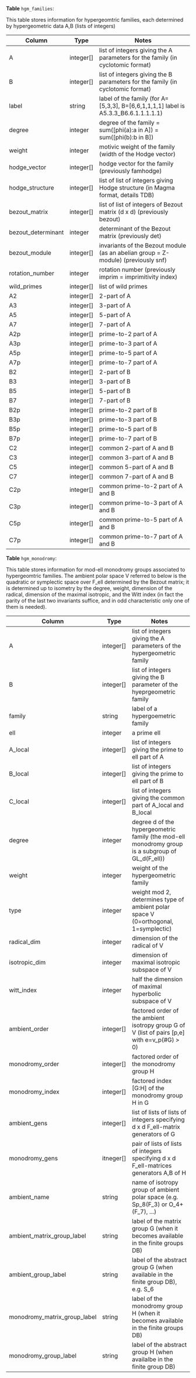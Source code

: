 **Table** `hgm_families`:

This table stores information for hypergeomtric families, each determined by hypergeometric data A,B (lists of integers)

Column | Type | Notes
-------|------|------
A | integer[] | list of integers giving the A parameters for the family (in cyclotomic format)
B | integer[] | list of integers giving the B parameters for the family (in cyclotomic format)
label | string | label of the family (for A=[5,3,3], B=[6,6,1,1,1,1] label is A5.3.3_B6.6.1.1.1.1.1)
degree | integer | degree of the family = sum([phi(a):a in A]) = sum([phi(b):b in B])
weight | integer | motivic weight of the family (width of the Hodge vector)
hodge_vector | integer[] | hodge vector for the family (previously famhodge)
hodge_structure | integer[] | list of list of integers giving Hodge structure (in Magma format, details TDB)
bezout_matrix | integer[] | list of list of integers of Bezout matrix (d x d) (previously bezout)
bezout_determinant | integer | determinant of the Bezout matrix (previously det)
bezout_module | integer[] | invariants of the Bezout module (as an abelian group = Z-module) (previously snf)
rotation_number | integer | rotation number (previously imprim = imprimitivity index)
wild_primes | integer[] | list of wild primes 
A2 | integer[] | 2-part of A
A3 | integer[] | 3-part of A
A5 | integer[] | 5-part of A
A7 | integer[] | 7-part of A
A2p | integer[] | prime-to-2 part of A
A3p | integer[] | prime-to-3 part of A
A5p | integer[] | prime-to-5 part of A
A7p | integer[] | prime-to-7 part of A
B2 | integer[] | 2-part of B
B3 | integer[] | 3-part of B
B5 | integer[] | 5-part of B
B7 | integer[] | 7-part of B
B2p | integer[] | prime-to-2 part of B
B3p | integer[] | prime-to-3 part of B
B5p | integer[] | prime-to-5 part of B
B7p | integer[] | prime-to-7 part of B
C2 | integer[] | common 2-part of A and B
C3 | integer[] | common 3-part of A and B
C5 | integer[] | common 5-part of A and B
C7 | integer[] | common 7-part of A and B
C2p | integer[] | common prime-to-2 part of A and B
C3p | integer[] | common prime-to-3 part of A and B
C5p | integer[] | common prime-to-5 part of A and B
C7p | integer[] | common prime-to-7 part of A and B


**Table** `hgm_monodromy`:

This table stores information for mod-ell monodromy groups associated to hypergeomtric families.  The ambient polar space V referred to below is the quadratic or symplectic space over F_ell determined by the Bezout matrix; it is determined up to isometry by the degree, weight, dimension of the radical, dimension of the maximal isotropic, and the Witt index (in fact the parity of the last two invariants suffice, and in odd characteristic only one of them is needed).

Column | Type | Notes
-------|------|------
A | integer[] | list of integers giving the A parameters of the hypergeometric family
B | integer[] | list of integers giving the B parameter of the hyeprgeometric family
family | string | label of a hypergoemetric family
ell | integer | a prime ell
A_local | integer[] | list of integers giving the prime to ell part of A
B_local | integer[] | list of integers giving the prime to ell part of B
C_local | integer[] | list of integers giving the common part of A_local and B_local
degree | integer | degree d of the hypergeometric family (the mod-ell monodromy group is a subgroup of GL_d(F_ell))
weight | integer | weight of the hypergeometric family
type | integer | weight mod 2, determines type of ambient polar space V (0=orthogonal, 1=symplectic)
radical_dim | integer | dimension of the radical of V
isotropic_dim | integer | dimension of maximal isotropic subspace of V
witt_index | integer | half the dimension of maximal hyperbolic subspace of V
ambient_order | integer[] | factored order of the ambient isotropy group G of V (list of pairs [p,e] with e=v_p(#G) > 0)
monodromy_order | integer[] | factored order of the monodromy group H
monodromy_index | integer[] | factored index [G:H] of the monodromy group H in G
ambient_gens | integer[] | list of lists of lists of integers specifying d x d F_ell-matrix generators of G
monodromy_gens | itneger[] | pair of lists of lists of integers specifying d x d F_ell-matrices generators A,B of H
ambient_name | string | name of isotropy group of ambient polar space (e.g. Sp_8(F_3) or O_4+(F_7), ...)
ambient_matrix_group_label | string | label of the matrix group G (when it becomes available in the finite groups DB)
ambient_group_label | string | label of the abstract group G (when available in the finite group DB), e.g. S_6
monodromy_matrix_group_label | string | label of the monodromy group H (when it becomes available in the finite groups DB)
monodromy_group_label | string | label of the abstract group H (when availalbe in the finite group DB)



